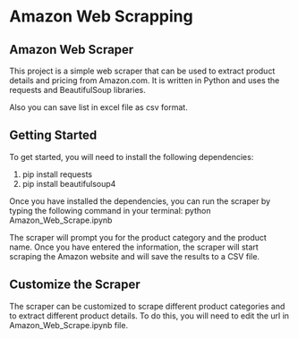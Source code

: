 # Amazon Web Scrapping

## Amazon Web Scraper
This project is a simple web scraper that can be used to extract product details and pricing from Amazon.com. It is written in Python and uses the requests and BeautifulSoup libraries.

Also you can save list in excel file as csv format.

## Getting Started
To get started, you will need to install the following dependencies:
1. pip install requests
2. pip install beautifulsoup4

Once you have installed the dependencies, you can run the scraper by typing the following command in your terminal:
python Amazon_Web_Scrape.ipynb

The scraper will prompt you for the product category and the product name. Once you have entered the information, the scraper will start scraping the Amazon website and will save the results to a CSV file.

## Customize the Scraper
The scraper can be customized to scrape different product categories and to extract different product details. To do this, you will need to edit the url in Amazon_Web_Scrape.ipynb file.
